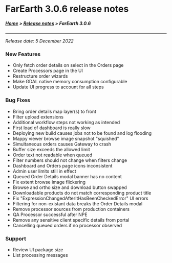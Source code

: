 # FarEarth 3.0.6 release notes

##### [Home](../README.md) > [Release notes](releaseNotesSummary.md) > FarEarth 3.0.6
---
*Release date: 5 December 2022*

### New Features
* Only fetch order details on select in the Orders page
* Create Processors page in the UI
* Restructure order wizards
* Make GDAL native memory consumption configurable
* Update UI progress to account for all steps

### Bug Fixes
* Bring order details map layer(s) to front
* Filter upload extensions
* Additional workflow steps not working as intended
* First load of dashboard is really slow
* Deploying new build causes jobs not to be found and log flooding
* Mappy viewer browse image snapshot "squished"
* Simultaneous orders causes Gateway to crash
* Buffer size exceeds the allowed limit
* Order text not readable when queued
* Filter numbers should not change when filters change
* Dashboard and Orders page icons inconsistent
* Admin user limits still in effect
* Queued Order Details modal banner has no content
* Fix extent browse image flickering
* Browse and ortho size and download button swapped
* Downloadable products do not match corresponding product title
* Fix "ExpressionChangedAfterItHasBeenCheckedError" UI errors
* Filtering for non-existant data breaks the Order Details modal
* Remove processor sources from production containers
* QA Processor successful after NPE
* Remove any sensitive client specific details from portal
* Cancelling queued orders if no processor observed

### Support
* Review UI package size
* List processing messages
